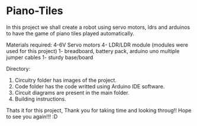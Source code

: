 # Piano-Tiles
In this project we shall create a robot using servo motors, ldrs and arduinos to have the game of piano tiles played automatically.

Materials required:
4-6V Servo motors
4- LDR/LDR module (modules were used for this project)
1- breadboard, battery pack, arduino uno
multiple jumper cables
1- sturdy base/board

Directory:
1) Circuitry folder has images of the project.
2) Code folder has the code writted using Arduino IDE software.
3) Circuit diagrams are present in the main folder.
4) Building instructions.

Thats it for this project, Thank you for taking time and looking throug!!
Hope to see you again!!! :D

